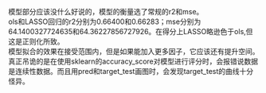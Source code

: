 模型部分应该没什么好说的，模型的衡量选了常规的r2和mse。  
ols和LASSO回归的r2分别为0.66400和0.66283；mse分别为64.1400327724635和64.36227856727926。在得分上LASSO略逊色于ols,但这是正则化所致。  
模型拟合的效果在接受范围内，但是如果能加入更多因子，它应该还有提升空间。  
真正吊诡的是在使用sklearn的accuracy_score对模型进行评分时，会报错说数据是连续性数据。而且用pred和target_test画图时，会发现target_test的曲线十分怪异。
